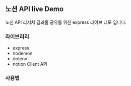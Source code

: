 ## 노션 API live Demo

노션 API 리서치 결과물 공유를 위한 express 라이브 데모 입니다.

### 라이브러리

- express
- nodemon
- dotenv
- notion Client API

### 사용법
